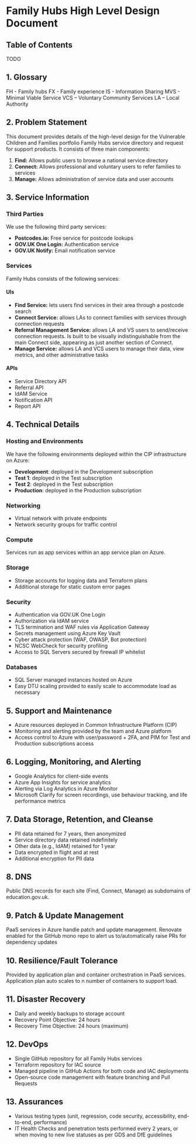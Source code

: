 # Family Hubs High Level Design Document

## Table of Contents

TODO

## 1. Glossary

FH - Family hubs
FX - Family experience
IS - Information Sharing
MVS - Minimal Viable Service
VCS – Voluntary Community Services
LA – Local Authority

## 2. Problem Statement

This document provides details of the high-level design for the Vulnerable Children and Families portfolio Family Hubs service directory and request for support products. It consists of three main components:

1. **Find:** Allows public users to browse a national service directory
2. **Connect:** Allows professional and voluntary users to refer families to services
3. **Manage:** Allows administration of service data and user accounts

## 3. Service Information

### Third Parties

We use the following third party services:

- **Postcodes.io:** Free service for postcode lookups
- **GOV.UK One Login:** Authentication service
- **GOV.UK Notify:** Email notification service

### Services

Family Hubs consists of the following services:

#### UIs

- **Find Service:** lets users find services in their area through a postcode search
- **Connect Service:** allows LAs to connect families with services through connection requests
- **Referral Management Service:** allows LA and VS users to send/receive connection requests. Is built to be visually indistinguishable from the main Connect side, appearing as just another section of Connect.
- **Manage Service:** allows LA and VCS users to manage their data, view metrics, and other administrative tasks

#### APIs

- Service Directory API
- Referral API
- IdAM Service
- Notification API
- Report API

## 4. Technical Details

### Hosting and Environments

We have the following environments deployed within the CIP infrastructure on Azure:
- **Development**: deployed in the Development subscription
- **Test 1**: deployed in the Test subscription
- **Test 2**: deployed in the Test subscription
- **Production**: deployed in the Production subscription

### Networking

- Virtual network with private endpoints
- Network security groups for traffic control

### Compute

Services run as app services within an app service plan on Azure.

### Storage

- Storage accounts for logging data and Terraform plans
- Additional storage for static custom error pages

### Security

- Authentication via GOV.UK One Login
- Authorization via IdAM service
- TLS termination  and WAF rules via Application Gateway
- Secrets management using Azure Key Vault
- Cyber attack protection (WAF, OWASP, Bot protection)
- NCSC WebCheck for security profiling
- Access to SQL Servers secured by firewall IP whitelist

### Databases

- SQL Server managed instances hosted on Azure
- Easy DTU scaling provided to easily scale to accommodate load as necessary

## 5. Support and Maintenance

- Azure resources deployed in Common Infrastructure Platform (CIP)
- Monitoring and alerting provided by the team and Azure platform
- Access control to Azure with user/password + 2FA, and PIM for Test and Production subscriptions access

## 6. Logging, Monitoring, and Alerting

- Google Analytics for client-side events
- Azure App Insights for service analytics
- Alerting via Log Analytics in Azure Monitor
- Microsoft Clarify for screen recordings, use behaviour tracking, and life performance metrics

## 7. Data Storage, Retention, and Cleanse

- PII data retained for 7 years, then anonymized
- Service directory data retained indefinitely
- Other data (e.g., IdAM) retained for 1 year
- Data encrypted in flight and at rest
- Additional encryption for PII data

## 8. DNS

Public DNS records for each site (Find, Connect, Manage) as subdomains of education.gov.uk.

## 9. Patch & Update Management

PaaS services in Azure handle patch and update management. Renovate enabled for the GitHub mono repo to alert us to/automatically raise PRs for dependency updates

## 10. Resilience/Fault Tolerance

Provided by application plan and container orchestration in PaaS services. Application plan auto scales to n number of containers to support load.

## 11. Disaster Recovery

- Daily and weekly backups to storage account
- Recovery Point Objective: 24 hours
- Recovery Time Objective: 24 hours (maximum)

## 12. DevOps

- Single GitHub repository for all Family Hubs services
- Terraform repository for IAC source
- Managed pipeline in GitHub Actions for both code and IAC deployments
- Open-source code management with feature branching and Pull Requests

## 13. Assurances

- Various testing types (unit, regression, code security, accessibility, end-to-end, performance)
- IT Health Checks and penetration tests performed every 2 years, or when moving to new live statuses as per GDS and DfE guidelines
